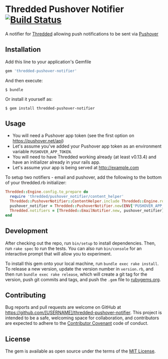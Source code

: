# Thredded Pushover Notifier [![Build Status](https://travis-ci.org/thredded/thredded-pushover-notifier.svg?branch=master)](https://travis-ci.org/thredded/thredded-pushover-notifier)


A notifier for [Thredded](https://github.com/thredded/thredded/) allowing push notifications to be sent via [Pushover](https://pushover.net/)

## Installation

Add this line to your application's Gemfile

```ruby
gem 'thredded-pushover-notifier'
```

And then execute:

    $ bundle

Or install it yourself as:

    $ gem install thredded-pushover-notifier

## Usage

* You will need a Pushover app token (see the first option on https://pushover.net/api)
* Let's assume you've added your Pushover app token as an environment variable `PUSHOVER_APP_TOKEN`.
* You will need to have Thredded working already (at least v0.13.4) and have an initializer already in your rails app.
* Let's assume your app is being served at http://example.com

To setup two notifiers - email and pushover, add the following to the bottom of your thredded.rb initializer:

```ruby
Thredded::Engine.config.to_prepare do
  require 'thredded/pushover_notifier/content_helper'
  Thredded::PushoverNotifier::ContentHelper.include Thredded::Engine.routes.url_helpers
  pushover_notifier = Thredded::PushoverNotifier.new(ENV['PUSHOVER_APP_TOKEN'],  'http://example.com')
  Thredded.notifiers = [Thredded::EmailNotifier.new, pushover_notifier]
end
```


 


## Development

After checking out the repo, run `bin/setup` to install dependencies. Then, run `rake spec` to run the tests. You can also run `bin/console` for an interactive prompt that will allow you to experiment.

To install this gem onto your local machine, run `bundle exec rake install`. To release a new version, update the version number in `version.rb`, and then run `bundle exec rake release`, which will create a git tag for the version, push git commits and tags, and push the `.gem` file to [rubygems.org](https://rubygems.org).

## Contributing

Bug reports and pull requests are welcome on GitHub at https://github.com/[USERNAME]/thredded-pushover-notifier. This project is intended to be a safe, welcoming space for collaboration, and contributors are expected to adhere to the [Contributor Covenant](http://contributor-covenant.org) code of conduct.


## License

The gem is available as open source under the terms of the [MIT License](http://opensource.org/licenses/MIT).

